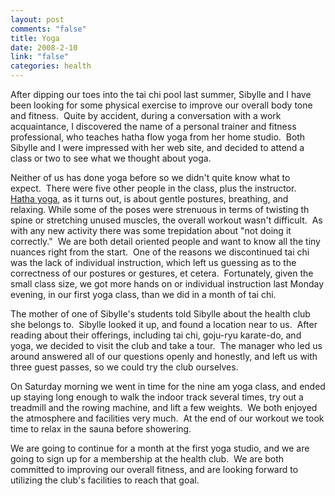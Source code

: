 ```yaml
--- 
layout: post
comments: "false"
title: Yoga
date: 2008-2-10
link: "false"
categories: health
---
```

After dipping our toes into the tai chi pool last summer, Sibylle and I have been looking for some physical exercise to improve our overall body tone and fitness.  Quite by accident, during a conversation with a work acquaintance, I discovered the name of a personal trainer and fitness professional, who teaches hatha flow yoga from her home studio.  Both Sibylle and I were impressed with her web site, and decided to attend a class or two to see what we thought about yoga.

Neither of us has done yoga before so we didn't quite know what to expect.  There were five other people in the class, plus the instructor.  <a href="http://en.wikipedia.org/wiki/Hatha_yoga" title="Wikipedia - Hatha Yoga">Hatha yoga</a>, as it turns out, is about gentle postures, breathing, and relaxing. While some of the poses were strenuous in terms of twisting th spine or stretching unused muscles, the overall workout wasn't difficult.  As with any new activity there was some trepidation about "not doing it correctly."  We are both detail oriented people and want to know all the tiny nuances right from the start.  One of the reasons we discontinued tai chi was the lack of individual instruction, which left us guessing as to the correctness of our postures or gestures, et cetera.  Fortunately, given the small class size, we got more hands on or individual instruction last Monday evening, in our first yoga class, than we did in a month of tai chi.

The mother of one of Sibylle's students told Sibylle about the health club she belongs to.  Sibylle looked it up, and found a location near to us.  After reading about their offerings, including tai chi, goju-ryu karate-do, and yoga, we decided to visit the club and take a tour.  The manager who led us around answered all of our questions openly and honestly, and left us with three guest passes, so we could try the club ourselves.

On Saturday morning we went in time for the nine am yoga class, and ended up staying long enough to walk the indoor track several times, try out a treadmill and the rowing machine, and lift a few weights.  We both enjoyed the atmosphere and facilities very much.  At the end of our workout we took time to relax in the sauna before showering.

We are going to continue for a month at the first yoga studio, and we are going to sign up for a membership at the health club.  We are both committed to improving our overall fitness, and are looking forward to utilizing the club's facilities to reach that goal.

